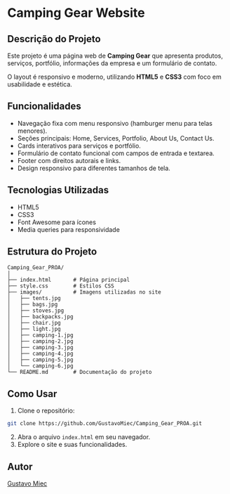 # Camping Gear Website

## Descrição do Projeto
Este projeto é uma página web de **Camping Gear** que apresenta produtos, serviços, portfólio, informações da empresa e um formulário de contato.

O layout é responsivo e moderno, utilizando **HTML5** e **CSS3** com foco em usabilidade e estética.

## Funcionalidades
- Navegação fixa com menu responsivo (hamburger menu para telas menores).
- Seções principais: Home, Services, Portfolio, About Us, Contact Us.
- Cards interativos para serviços e portfólio.
- Formulário de contato funcional com campos de entrada e textarea.
- Footer com direitos autorais e links.
- Design responsivo para diferentes tamanhos de tela.

## Tecnologias Utilizadas
- HTML5
- CSS3
- Font Awesome para ícones
- Media queries para responsividade

## Estrutura do Projeto
```
Camping_Gear_PROA/
│
├── index.html       # Página principal
├── style.css        # Estilos CSS
├── images/          # Imagens utilizadas no site
│   ├── tents.jpg
│   ├── bags.jpg
│   ├── stoves.jpg
│   ├── backpacks.jpg
│   ├── chair.jpg
│   ├── light.jpg
│   ├── camping-1.jpg
│   ├── camping-2.jpg
│   ├── camping-3.jpg
│   ├── camping-4.jpg
│   ├── camping-5.jpg
│   └── camping-6.jpg
└── README.md        # Documentação do projeto
```

## Como Usar
1. Clone o repositório:
```bash
git clone https://github.com/GustavoMiec/Camping_Gear_PROA.git
```
2. Abra o arquivo `index.html` em seu navegador.
3. Explore o site e suas funcionalidades.

## Autor
[Gustavo Miec](https://github.com/GustavoMiec)

